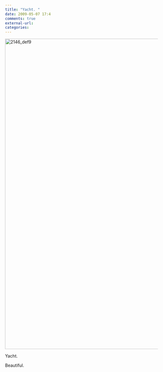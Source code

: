```yaml
---
title: "Yacht. "
date: 2009-05-07 17:4
comments: true
external-url:
categories:
---
```

[<img src="http://2.asset.soup.io/asset/0308/2146_def9.jpeg" width="768" height="1024" alt="2146_def9" />][1]

Yacht.   
  
Beautiful.

  [1]: http://farm4.static.flickr.com/3553/3508536476_f00c2f4273_b.jpg

